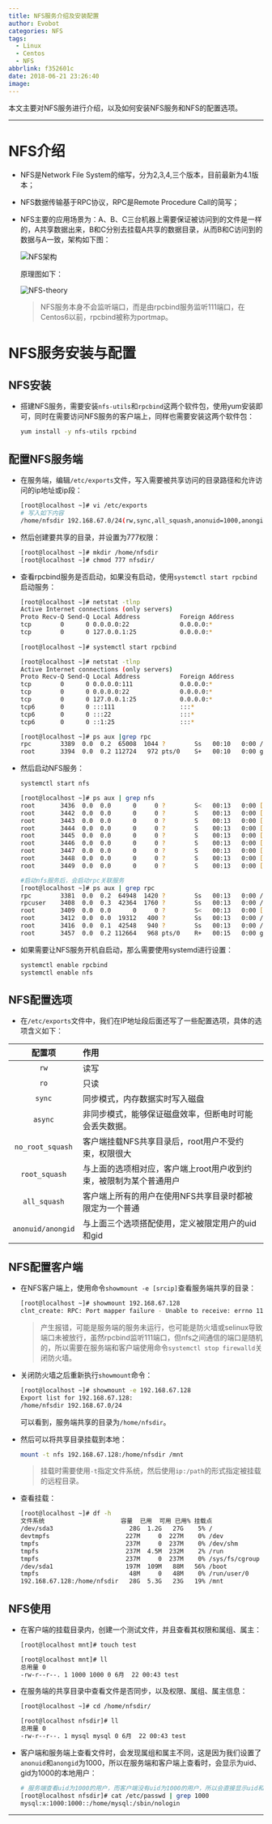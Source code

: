 ```yaml
---
title: NFS服务介绍及安装配置
author: Evobot
categories: NFS
tags:
  - Linux
  - Centos
  - NFS
abbrlink: f352601c
date: 2018-06-21 23:26:40
image:
---
```




本文主要对NFS服务进行介绍，以及如何安装NFS服务和NFS的配置选项。

<!--more-->

---

# NFS介绍

- NFS是Network File System的缩写，分为2,3,4,三个版本，目前最新为4.1版本；

- NFS数据传输基于RPC协议，RPC是Remote Procedure Call的简写；

- NFS主要的应用场景为：A、B、C三台机器上需要保证被访问到的文件是一样的，A共享数据出来，B和C分别去挂载A共享的数据目录，从而B和C访问到的数据与A一致，架构如下图：

  ![NFS架构](https://blogimage-1251925320.cos.ap-chengdu.myqcloud.com/NFS.png)

  原理图如下：

  ![NFS-theory](https://blogimage-1251925320.cos.ap-chengdu.myqcloud.com/NFS-theory.png)

  > NFS服务本身不会监听端口，而是由rpcbind服务监听111端口，在Centos6以前，rpcbind被称为portmap。

# NFS服务安装与配置

## NFS安装

- 搭建NFS服务，需要安装`nfs-utils`和`rpcbind`这两个软件包，使用yum安装即可，同时在需要访问NFS服务的客户端上，同样也需要安装这两个软件包：

  ```bash
  yum install -y nfs-utils rpcbind
  ```

## 配置NFS服务端

- 在服务端，编辑`/etc/exports`文件，写入需要被共享访问的目录路径和允许访问的ip地址或ip段：

  ```bash
  [root@localhost ~]# vi /etc/exports
  # 写入如下内容
  /home/nfsdir 192.168.67.0/24(rw,sync,all_squash,anonuid=1000,anongid=1000)     
  ```

- 然后创建要共享的目录，并设置为777权限：

  ```bash
  [root@localhost ~]# mkdir /home/nfsdir
  [root@localhost ~]# chmod 777 nfsdir/
  ```

- 查看rpcbind服务是否启动，如果没有启动，使用`systemctl start rpcbind`启动服务：

  ```bash
  [root@localhost ~]# netstat -tlnp
  Active Internet connections (only servers)
  Proto Recv-Q Send-Q Local Address           Foreign Address         State       PID/Program name    
  tcp        0      0 0.0.0.0:22              0.0.0.0:*               LISTEN      868/sshd            
  tcp        0      0 127.0.0.1:25            0.0.0.0:*               LISTEN      1320/master         
        
  [root@localhost ~]# systemctl start rpcbind

  [root@localhost ~]# netstat -tlnp
  Active Internet connections (only servers)
  Proto Recv-Q Send-Q Local Address           Foreign Address         State       PID/Program name    
  tcp        0      0 0.0.0.0:111             0.0.0.0:*               LISTEN      3389/rpcbind        
  tcp        0      0 0.0.0.0:22              0.0.0.0:*               LISTEN      868/sshd            
  tcp        0      0 127.0.0.1:25            0.0.0.0:*               LISTEN      1320/master         
  tcp6       0      0 :::111                  :::*                    LISTEN      3389/rpcbind        
  tcp6       0      0 :::22                   :::*                    LISTEN      868/sshd            
  tcp6       0      0 ::1:25                  :::*                    LISTEN      1320/master         

  [root@localhost ~]# ps aux |grep rpc
  rpc        3389  0.0  0.2  65008  1044 ?        Ss   00:10   0:00 /sbin/rpcbind -w
  root       3394  0.0  0.2 112724   972 pts/0    S+   00:10   0:00 grep --color=auto rpc

  ```

- 然后启动NFS服务：

  ```bash
  systemctl start nfs
  ```

  ```bash
  [root@localhost ~]# ps aux | grep nfs
  root       3436  0.0  0.0      0     0 ?        S<   00:13   0:00 [nfsd4_callbacks]
  root       3442  0.0  0.0      0     0 ?        S    00:13   0:00 [nfsd]
  root       3443  0.0  0.0      0     0 ?        S    00:13   0:00 [nfsd]
  root       3444  0.0  0.0      0     0 ?        S    00:13   0:00 [nfsd]
  root       3445  0.0  0.0      0     0 ?        S    00:13   0:00 [nfsd]
  root       3446  0.0  0.0      0     0 ?        S    00:13   0:00 [nfsd]
  root       3447  0.0  0.0      0     0 ?        S    00:13   0:00 [nfsd]
  root       3448  0.0  0.0      0     0 ?        S    00:13   0:00 [nfsd]
  root       3449  0.0  0.0      0     0 ?        S    00:13   0:00 [nfsd]

  #启动nfs服务后，会启动rpc关联服务
  [root@localhost ~]# ps aux | grep rpc
  rpc        3381  0.0  0.2  64948  1420 ?        Ss   00:13   0:00 /sbin/rpcbind -w
  rpcuser    3408  0.0  0.3  42364  1760 ?        Ss   00:13   0:00 /usr/sbin/rpc.statd
  root       3409  0.0  0.0      0     0 ?        S<   00:13   0:00 [rpciod]
  root       3412  0.0  0.0  19312   400 ?        Ss   00:13   0:00 /usr/sbin/rpc.idmapd
  root       3416  0.0  0.1  42548   940 ?        Ss   00:13   0:00 /usr/sbin/rpc.mountd
  root       3457  0.0  0.2 112664   968 pts/0    R+   00:15   0:00 grep --color=auto rpc
  ```

- 如果需要让NFS服务开机自启动，那么需要使用systemd进行设置：

  ```bash
  systemctl enable rpcbind
  systemctl enable nfs
  ```

## NFS配置选项

- 在`/etc/exports`文件中，我们在IP地址段后面还写了一些配置选项，具体的选项含义如下：

<style>
table th:first-of-type {
    width: 120px;
    text-align: center;
}
</style>

|        配置项        | 作用                                  |
| :---------------: | :---------------------------------- |
|       `rw`        | 读写                                  |
|       `ro`        | 只读                                  |
|      `sync`       | 同步模式，内存数据实时写入磁盘                     |
|      `async`      | 非同步模式，能够保证磁盘效率，但断电时可能会丢失数据。         |
| `no_root_squash`  | 客户端挂载NFS共享目录后，root用户不受约束，权限很大       |
|   `root_squash`   | 与上面的选项相对应，客户端上root用户收到约束，被限制为某个普通用户 |
|   `all_squash`    | 客户端上所有的用户在使用NFS共享目录时都被限定为一个普通       |
| `anonuid/anongid` | 与上面三个选项搭配使用，定义被限定用户的uid和gid         |

## NFS配置客户端

- 在NFS客户端上，使用命令`showmount -e [srcip]`查看服务端共享的目录：

  ```bash
  [root@localhost ~]# showmount 192.168.67.128
  clnt_create: RPC: Port mapper failure - Unable to receive: errno 113 (No route to host)

  ```

  > 产生报错，可能是服务端的服务未运行，也可能是防火墙或selinux导致端口未被放行，虽然rpcbind监听111端口，但nfs之间通信的端口是随机的，所以需要在服务端和客户端使用命令`systemctl stop firewalld`关闭防火墙。

- 关闭防火墙之后重新执行`showmount`命令：

  ```bash
  [root@localhost ~]# showmount -e 192.168.67.128
  Export list for 192.168.67.128:
  /home/nfsdir 192.168.67.0/24
  ```

  可以看到，服务端共享的目录为`/home/nfsdir`。

- 然后可以将共享目录挂载到本地：

  ```bash
  mount -t nfs 192.168.67.128:/home/nfsdir /mnt
  ```

  > 挂载时需要使用`-t`指定文件系统，然后使用`ip:/path`的形式指定被挂载的远程目录。

- 查看挂载：

  ```bash
  [root@localhost ~]# df -h
  文件系统                     容量  已用  可用 已用% 挂载点
  /dev/sda3                     28G  1.2G   27G    5% /
  devtmpfs                     227M     0  227M    0% /dev
  tmpfs                        237M     0  237M    0% /dev/shm
  tmpfs                        237M  4.5M  232M    2% /run
  tmpfs                        237M     0  237M    0% /sys/fs/cgroup
  /dev/sda1                    197M  109M   88M   56% /boot
  tmpfs                         48M     0   48M    0% /run/user/0
  192.168.67.128:/home/nfsdir   28G  5.3G   23G   19% /mnt

  ```

## NFS使用

- 在客户端的挂载目录内，创建一个测试文件，并且查看其权限和属组、属主：

  ```bash
  [root@localhost mnt]# touch test

  [root@localhost mnt]# ll
  总用量 0
  -rw-r--r--. 1 1000 1000 0 6月  22 00:43 test

  ```

- 在服务端的共享目录中查看文件是否同步，以及权限、属组、属主信息：

  ```bash
  [root@localhost ~]# cd /home/nfsdir/

  [root@localhost nfsdir]# ll
  总用量 0
  -rw-r--r--. 1 mysql mysql 0 6月  22 00:43 test

  ```

- 客户端和服务端上查看文件时，会发现属组和属主不同，这是因为我们设置了`anonuid`和`anongid`为1000，所以在服务端和客户端上查看时，会显示为uid、gid为1000的本地用户：

  ```bash
  # 服务端查看uid为1000的用户，而客户端没有uid为1000的用户，所以会直接显示uid和gid为1000
  [root@localhost nfsdir]# cat /etc/passwd | grep 1000
  mysql:x:1000:1000::/home/mysql:/sbin/nologin

  ```

---


